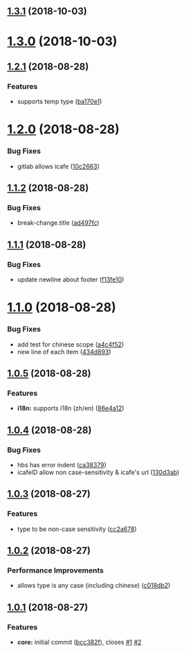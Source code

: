 <a name="1.3.1"></a>

## [1.3.1](http://gitlab.baidu.com/be-fe/conventional-changelog-befe/compare/v1.3.0...v1.3.1) (2018-10-03)

<a name="1.3.0"></a>

# [1.3.0](http://gitlab.baidu.com/be-fe/conventional-changelog-befe/compare/v1.2.1...v1.3.0) (2018-10-03)

<a name="1.2.1"></a>

## [1.2.1](http://gitlab.baidu.com/be-fe/conventional-changelog-befe/compare/v1.2.0...v1.2.1) (2018-08-28)

### Features

- supports temp type ([ba170e1](http://gitlab.baidu.com/be-fe/conventional-changelog-befe/commit/ba170e1))

<a name="1.2.0"></a>

# [1.2.0](http://gitlab.baidu.com/be-fe/conventional-changelog-befe/compare/v1.1.2...v1.2.0) (2018-08-28)

### Bug Fixes

- gitlab allows icafe ([10c2663](http://gitlab.baidu.com/be-fe/conventional-changelog-befe/commit/10c2663))

<a name="1.1.2"></a>

## [1.1.2](http://gitlab.baidu.com/be-fe/conventional-changelog-befe/compare/v1.1.1...v1.1.2) (2018-08-28)

### Bug Fixes

- break-change.title ([ad497fc](http://gitlab.baidu.com/be-fe/conventional-changelog-befe/commit/ad497fc))

<a name="1.1.1"></a>

## [1.1.1](http://gitlab.baidu.com/be-fe/conventional-changelog-befe/compare/v1.1.0...v1.1.1) (2018-08-28)

### Bug Fixes

- update newline about footer ([f13fe10](http://gitlab.baidu.com/be-fe/conventional-changelog-befe/commit/f13fe10))

<a name="1.1.0"></a>

# [1.1.0](http://gitlab.baidu.com/be-fe/conventional-changelog-befe/compare/v1.0.5...v1.1.0) (2018-08-28)

### Bug Fixes

- add test for chinese scope ([a4c4f52](http://gitlab.baidu.com/be-fe/conventional-changelog-befe/commit/a4c4f52))
- new line of each item ([434d893](http://gitlab.baidu.com/be-fe/conventional-changelog-befe/commit/434d893))

<a name="1.0.5"></a>

## [1.0.5](http://gitlab.baidu.com/be-fe/conventional-changelog-befe/compare/v1.0.4...v1.0.5) (2018-08-28)

### Features

- **i18n:** supports i18n (zh/en) ([86e4a12](http://gitlab.baidu.com/be-fe/conventional-changelog-befe/commit/86e4a12))

<a name="1.0.4"></a>

## [1.0.4](http://gitlab.baidu.com/be-fe/conventional-changelog-befe/compare/v1.0.3...v1.0.4) (2018-08-28)

### Bug Fixes

- hbs has error indent ([ca38379](http://gitlab.baidu.com/be-fe/conventional-changelog-befe/commit/ca38379))
- icafeID allow non case-sensitivity & icafe's url ([130d3ab](http://gitlab.baidu.com/be-fe/conventional-changelog-befe/commit/130d3ab))

<a name="1.0.3"></a>

## [1.0.3](http://gitlab.baidu.com/be-fe/conventional-changelog-befe/compare/v1.0.2...v1.0.3) (2018-08-27)

### Features

- type to be non-case sensitivity ([cc2a678](http://gitlab.baidu.com/be-fe/conventional-changelog-befe/commit/cc2a678))

<a name="1.0.2"></a>

## [1.0.2](http://gitlab.baidu.com/be-fe/conventional-changelog-befe/compare/v1.0.1...v1.0.2) (2018-08-27)

### Performance Improvements

- allows type is any case (including chinese) ([c018db2](http://gitlab.baidu.com/be-fe/conventional-changelog-befe/commit/c018db2))

<a name="1.0.1"></a>

## [1.0.1](http://gitlab.baidu.com/be-fe/conventional-changelog-befe/compare/bcc382f...v1.0.1) (2018-08-27)

### Features

- **core:** initial commit ([bcc382f](http://gitlab.baidu.com/be-fe/conventional-changelog-befe/commit/bcc382f)), closes [#1](http://gitlab.baidu.com/be-fe/conventional-changelog-befe/issues/1) [#2](http://gitlab.baidu.com/be-fe/conventional-changelog-befe/issues/2)
